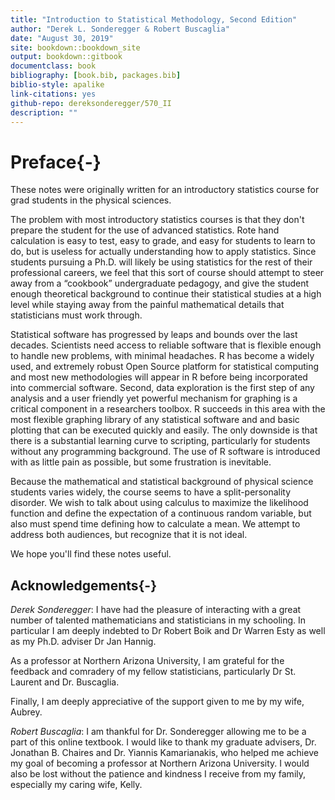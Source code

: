 ```yaml
--- 
title: "Introduction to Statistical Methodology, Second Edition"
author: "Derek L. Sonderegger & Robert Buscaglia"
date: "August 30, 2019"
site: bookdown::bookdown_site
output: bookdown::gitbook
documentclass: book
bibliography: [book.bib, packages.bib]
biblio-style: apalike
link-citations: yes
github-repo: dereksonderegger/570_II
description: ""
---
```


# Preface{-}
These notes were originally written for an introductory statistics course for grad students in the physical sciences. 

The problem with most introductory statistics courses is that they don't prepare the student for the use of advanced statistics. Rote hand calculation is easy to test, easy to grade, and easy for students to learn to do, but is useless for actually understanding how to apply statistics. Since students pursuing a Ph.D. will likely be using statistics for the rest of their professional careers, we feel that this sort of course should attempt to steer away from a “cookbook” undergraduate pedagogy, and give the student enough theoretical background to continue their statistical studies at a high level while staying away from the painful mathematical details that statisticians must work through.

Statistical software has progressed by leaps and bounds over the last decades. Scientists need access to reliable software that is flexible enough to handle new problems, with minimal headaches. R has become a widely used, and extremely robust Open Source platform for statistical computing and most new methodologies will appear in R before being incorporated into commercial software. Second, data exploration is the first step of any analysis and a user friendly yet powerful mechanism for graphing is a critical component in a researchers toolbox. R succeeds in this area with the most flexible graphing library of any statistical software and and basic plotting that can be executed quickly and easily. The only downside is that there is a substantial learning curve to scripting, particularly for students without any programming background. The use of R software is introduced with as little pain as possible, but some frustration is inevitable. 

Because the mathematical and statistical background of physical science students varies widely, the course seems to have a split-personality disorder. We wish to talk about using calculus to maximize the likelihood function and define the expectation of a continuous random variable, but also must spend time defining how to calculate a mean. We attempt to address both audiences, but recognize that it is not ideal. 

We hope you'll find these notes useful.

## Acknowledgements{-}
*Derek Sonderegger*: I have had the pleasure of interacting with a great number of talented mathematicians and statisticians in my schooling.  In particular I am deeply indebted to Dr Robert Boik and Dr Warren Esty as well as my Ph.D. adviser Dr Jan Hannig. 

As a professor at Northern Arizona University, I am grateful for the feedback and comradery of my fellow statisticians, particularly Dr St. Laurent and Dr. Buscaglia.

Finally, I am deeply appreciative of the support given to me by my wife, Aubrey.

*Robert Buscaglia*: I am thankful for Dr. Sonderegger allowing me to be a part of this online textbook.  I would like to thank my graduate advisers, Dr. Jonathan B. Chaires and Dr. Yiannis Kamarianakis, who helped me achieve my goal of becoming a professor at Northern Arizona University.  I would also be lost without the patience and kindness I receive from my family, especially my caring wife, Kelly.

